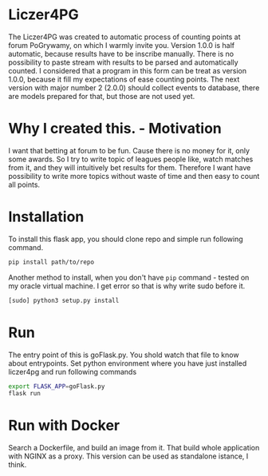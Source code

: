 # Liczer4PG
The Liczer4PG was created to automatic process of counting points at forum PoGrywamy, on which I
warmly invite you. Version 1.0.0 is half automatic, because results have to be inscribe manually.
There is no possibility to paste stream with results to be parsed and automatically counted.
I considered that a program in this form can be treat as version 1.0.0, because it fill my
expectations of ease counting points. The next version with major number 2 (2.0.0) should collect events
to database, there are models prepared for that, but those are not used yet.

# Why I created this. - Motivation
I want that betting at forum to be fun. Cause there is no money for it, only some awards. So I try 
to write topic of leagues people like, watch matches from it, and they will intuitively bet results
for them. Therefore I want have possibility to write more topics without waste of time and then
easy to count all points.

# Installation
To install this flask app, you should clone repo and simple run following command.
```sh
pip install path/to/repo
```
Another method to install, when you don't have `pip` command - tested on my oracle virtual machine.
I get error so that is why write sudo before it.
```sh
[sudo] python3 setup.py install
```

# Run
The entry point of this is goFlask.py. You shold watch that file to know about entrypoints.
Set python environment where you have just installed liczer4pg and run following commands
```sh
export FLASK_APP=goFlask.py
flask run
```

# Run with Docker
Search a Dockerfile, and build an image from it.
That build whole application with NGINX as a proxy.
This version can be used as standalone istance, I think.
